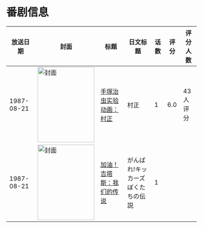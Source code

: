 # 番剧信息

|放送日期|封面|标题|日文标题|话数|评分|评分人数|
|---|---|---|---|---|---|---|
|1987-08-21|<img src="//lain.bgm.tv/pic/cover/c/51/4f/152093_8QNO3.jpg" alt="封面" style="width:150px;height:200px;object-fit:cover;">|[手塚治虫实验动画：村正](https://bangumi.tv/subject/152093)|村正|1|6.0|43人评分|
|1987-08-21|<img src="//lain.bgm.tv/pic/cover/c/78/87/383137_6x07X.jpg" alt="封面" style="width:150px;height:200px;object-fit:cover;">|[加油！吉塔斯：我们的传说](https://bangumi.tv/subject/383137)|がんばれ!キッカーズ ぼくたちの伝説|1|||
